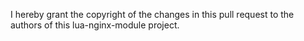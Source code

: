 I hereby grant the copyright of the changes in this pull request
to the authors of this lua-nginx-module project.
